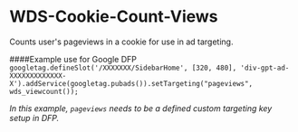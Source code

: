 WDS-Cookie-Count-Views
======================

Counts user's pageviews in a cookie for use in ad targeting.

####Example use for Google DFP
`
googletag.defineSlot('/XXXXXXX/SidebarHome', [320, 480], 'div-gpt-ad-XXXXXXXXXXXXX-X').addService(googletag.pubads()).setTargeting("pageviews", wds_viewcount());
`

*In this example, `pageviews` needs to be a defined custom targeting key setup in DFP.*